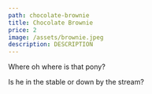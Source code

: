 ```yaml
---
path: chocolate-brownie
title: Chocolate Brownie
price: 2
image: /assets/brownie.jpeg
description: DESCRIPTION
---
```


<p>Where oh where is that pony?</p>
<!-- endexcerpt -->
<p>Is he in the stable or down by the stream?</p>